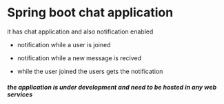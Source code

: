 # Spring boot chat application
it has chat application and also notification enabled
- notification while a user is joined
-  notification while a new message is recived

-  while the user joined the users gets the notification
##### the application is under development and need to be hosted in any web services
